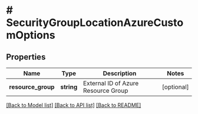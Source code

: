 # # SecurityGroupLocationAzureCustomOptions

## Properties

Name | Type | Description | Notes
------------ | ------------- | ------------- | -------------
**resource_group** | **string** | External ID of Azure Resource Group | [optional]

[[Back to Model list]](../../README.md#models) [[Back to API list]](../../README.md#endpoints) [[Back to README]](../../README.md)
